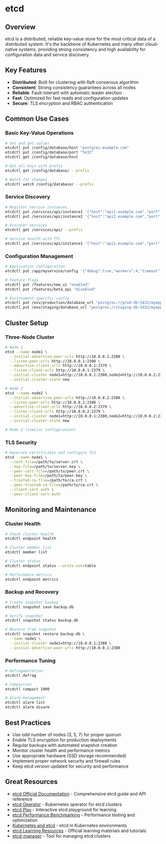 # etcd

## Overview

etcd is a distributed, reliable key-value store for the most critical data of a distributed system. It's the backbone of Kubernetes and many other cloud-native systems, providing strong consistency and high availability for configuration data and service discovery.

## Key Features

- **Distributed**: Built for clustering with Raft consensus algorithm
- **Consistent**: Strong consistency guarantees across all nodes
- **Reliable**: Fault-tolerant with automatic leader election
- **Fast**: Optimized for fast reads and configuration updates
- **Secure**: TLS encryption and RBAC authentication

## Common Use Cases

### Basic Key-Value Operations
```bash
# Set and get values
etcdctl put /config/database/host "postgres.example.com"
etcdctl put /config/database/port "5432"
etcdctl get /config/database/host

# Get all keys with prefix
etcdctl get /config/database/ --prefix

# Watch for changes
etcdctl watch /config/database/ --prefix
```

### Service Discovery
```bash
# Register service instances
etcdctl put /services/api/instance1 '{"host":"api1.example.com","port":8080}'
etcdctl put /services/api/instance2 '{"host":"api2.example.com","port":8080}'

# Discover services
etcdctl get /services/api/ --prefix

# Service health with TTL
etcdctl put /services/api/instance1 '{"host":"api1.example.com","port":8080}' --lease=7200
```

### Configuration Management
```bash
# Application configuration
etcdctl put /app/myservice/config '{"debug":true,"workers":4,"timeout":30}'

# Feature flags
etcdctl put /features/new_ui "enabled"
etcdctl put /features/beta_api "disabled"

# Environment-specific config
etcdctl put /env/production/database_url "postgres://prod-db:5432/myapp"
etcdctl put /env/staging/database_url "postgres://staging-db:5432/myapp"
```

## Cluster Setup

### Three-Node Cluster
```bash
# Node 1
etcd --name node1 \
  --initial-advertise-peer-urls http://10.0.0.1:2380 \
  --listen-peer-urls http://10.0.0.1:2380 \
  --advertise-client-urls http://10.0.0.1:2379 \
  --listen-client-urls http://10.0.0.1:2379 \
  --initial-cluster node1=http://10.0.0.1:2380,node2=http://10.0.0.2:2380,node3=http://10.0.0.3:2380 \
  --initial-cluster-state new

# Node 2
etcd --name node2 \
  --initial-advertise-peer-urls http://10.0.0.2:2380 \
  --listen-peer-urls http://10.0.0.2:2380 \
  --advertise-client-urls http://10.0.0.2:2379 \
  --listen-client-urls http://10.0.0.2:2379 \
  --initial-cluster node1=http://10.0.0.1:2380,node2=http://10.0.0.2:2380,node3=http://10.0.0.3:2380 \
  --initial-cluster-state new

# Node 3 (similar configuration)
```

### TLS Security
```bash
# Generate certificates and configure TLS
etcd --name node1 \
  --cert-file=/path/to/server.crt \
  --key-file=/path/to/server.key \
  --peer-cert-file=/path/to/peer.crt \
  --peer-key-file=/path/to/peer.key \
  --trusted-ca-file=/path/to/ca.crt \
  --peer-trusted-ca-file=/path/to/ca.crt \
  --client-cert-auth \
  --peer-client-cert-auth
```

## Monitoring and Maintenance

### Cluster Health
```bash
# Check cluster health
etcdctl endpoint health

# Cluster member list
etcdctl member list

# Cluster status
etcdctl endpoint status --write-out=table

# Performance metrics
etcdctl endpoint metrics
```

### Backup and Recovery
```bash
# Create snapshot backup
etcdctl snapshot save backup.db

# Verify snapshot
etcdctl snapshot status backup.db

# Restore from snapshot
etcdctl snapshot restore backup.db \
  --name node1 \
  --initial-cluster node1=http://10.0.0.1:2380 \
  --initial-advertise-peer-urls http://10.0.0.1:2380
```

### Performance Tuning
```bash
# Defragmentation
etcdctl defrag

# Compaction
etcdctl compact 1000

# Alarm management
etcdctl alarm list
etcdctl alarm disarm
```

## Best Practices

- Use odd number of nodes (3, 5, 7) for proper quorum
- Enable TLS encryption for production deployments
- Regular backups with automated snapshot creation
- Monitor cluster health and performance metrics
- Use appropriate hardware (SSD storage recommended)
- Implement proper network security and firewall rules
- Keep etcd version updated for security and performance

## Great Resources

- [etcd Official Documentation](https://etcd.io/docs/) - Comprehensive etcd guide and API reference
- [etcd Operator](https://github.com/coreos/etcd-operator) - Kubernetes operator for etcd clusters
- [etcd Play](http://play.etcd.io/) - Interactive etcd playground for learning
- [etcd Performance Benchmarking](https://etcd.io/docs/v3.5/benchmarks/) - Performance testing and optimization
- [Kubernetes and etcd](https://kubernetes.io/docs/tasks/administer-cluster/configure-upgrade-etcd/) - etcd in Kubernetes environments
- [etcd Learning Resources](https://etcd.io/docs/v3.5/learning/) - Official learning materials and tutorials
- [etcd-manager](https://github.com/kopeio/etcd-manager) - Tool for managing etcd clusters